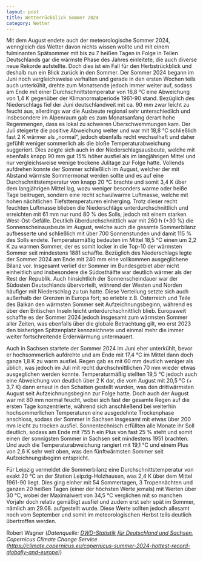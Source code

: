 ```yaml
---
layout: post
title: Wetterrückblick Sommer 2024
category: Wetter
---
```


Mit dem August endete auch der meteorologische Sommer 2024, wenngleich das Wetter davon nichts wissen wollte und mit einem fulminanten Spätsommer mit bis zu 7 heißen Tagen in Folge in Teilen Deutschlands gar die wärmste Phase des Jahres einleitete, die auch diverse neue Rekorde aufstellte. Doch dies ist ein Fall für den Herbstrückblick und deshalb nun ein Blick zurück in den Sommer.
Der Sommer 2024 begann im Juni noch vergleichsweise verhalten und gerade in den ersten Wochen teils auch unterkühlt, drehte zum Monatsende jedoch immer weiter auf, sodass am Ende mit einer Durchschnittstemperatur von 16,8 °C eine Abweichung von 1,4 K gegenüber der Klimanormalperiode 1961-90 stand. Bezüglich des Niederschlags fiel der Juni deutschlandweit mit ca. 90 mm zwar leicht zu feucht aus, allerdings war die Ausbeute regional sehr unterschiedlich und insbesondere im Alpenraum gab es zum Monatsanfang derart hohe Regenmengen, dass es lokal zu schweren Überschwemmungen kam.
Der Juli steigerte die positive Abweichung weiter und war mit 18,8 °C schließlich fast 2 K wärmer als „normal“, jedoch ebenfalls recht wechselhaft und daher gefühlt weniger sommerlich als die bloße Temperaturabweichung suggeriert. Dies zeigte sich auch in der Niederschlagsausbeute, welche mit ebenfalls knapp 90 mm gut 15% höher ausfiel als im langjährigen Mittel und nur vergleichsweise wenige trockene Julitage zur Folge hatte.
Vollends aufdrehen konnte der Sommer schließlich im August, welcher der mit Abstand wärmste Sommermonat werden sollte und es auf eine Durchschnittstemperatur von knapp 20 °C brachte und somit 3,4 K über dem langjährigen Mittel lag, wozu weniger besonders warme oder heiße Tage beitrugen, sondern eine recht schwülwarme Luftmasse, welche mit hohen nächtlichen Tiefsttemperaturen einherging. Trotz dieser recht feuchten Luftmasse blieben die Niederschläge unterdurchschnittlich und erreichten mit 61 mm nur rund 80 % des Solls, jedoch mit einem starken West-Ost-Gefälle. Deutlich überdurchschnittlich war mit 260 h (+30 %) die Sonnenscheinausbeute im August, welche auch die gesamte Sommerbilanz aufbesserte und schließlich mit über 700 Sonnenstunden und damit 115 % des Solls endete. Temperaturmäßig bedeuten im Mittel 18,5 °C einen um 2,2 K zu warmen Sommer, der es somit locker in die Top-10 der wärmsten Sommer seit mindestens 1881 schaffte. Bezüglich des Niederschlags legte der Sommer 2024 am Ende mit 240 mm eine vollkommen ausgeglichene Bilanz vor.
Insgesamt verlief der Sommer im Bundesgebiet aber nicht einheitlich und insbesondere die Südosthälfte war deutlich wärmer als der Rest der Republik. Auch hinsichtlich der Sonnenscheindauer war der Südosten Deutschlands übervorteilt, während der Westen und Norden häufiger mit Niederschlag zu tun hatte. Diese Verteilung setzte sich auch außerhalb der Grenzen in Europa fort; so erlebte z.B. Österreich und Teile des Balkan den wärmsten Sommer seit Aufzeichnungsbeginn, während es über den Britischen Inseln leicht unterdurchschnittlich blieb. Europaweit schaffte es der Sommer 2024 jedoch insgesamt zum wärmsten Sommer aller Zeiten, was ebenfalls über die globale Betrachtung gilt, wo erst 2023 den bisherigen Spitzenplatz kennzeichnete und einmal mehr die immer weiter fortschreitende Erderwärmung untermauert. 

Auch in Sachsen startete der Sommer 2024 im Juni eher unterkühlt, bevor er hochsommerlich aufdrehte und am Ende mit 17,4 °C im Mittel dann doch ganze 1,8 K zu warm ausfiel. Regen gab es mit 60 mm deutlich weniger als üblich, was jedoch im Juli mit recht durchschnittlichen 70 mm wieder etwas ausgeglichen werden konnte. Temperaturmäßig stellten 19,5 °C jedoch auch eine Abweichung von deutlich über 2 K dar, die vom August mit 20,5 °C (+ 3,7 K) dann erneut in den Schatten gestellt wurden, was den drittwärmsten August seit Aufzeichnungsbeginn zur Folge hatte. Doch auch der August war mit 80 mm normal feucht, wobei sich fast der gesamte Regen auf die ersten Tage konzentrierte, während sich anschließend bei weiterhin hochsommerlichen Temperaturen eine ausgedehnte Trockenphase anschloss, sodass der Sommer in Sachsen insgesamt mit etwas über 200 mm leicht zu trocken ausfiel. Sonnentechnisch erfüllten alle Monate ihr Soll deutlich, sodass am Ende mit 755 h ein Plus von fast 25 % steht und somit einen der sonnigsten Sommer in Sachsen seit mindestens 1951 brachten. Und auch die Temperaturabweichung rangiert mit 19,1 °C und einem Plus von 2,6 K sehr weit oben, was den fünftwärmsten Sommer seit Aufzeichnungsbeginn entspricht.

Für Leipzig vermeldet die Sommerbilanz eine Durchschnittstemperatur von exakt 20 °C an der Station Leipzig-Holzhausen, was 2,4 K über dem Mittel 1961-90 liegt. Dies ging einher mit 54 Sommertagen, 3 Tropennächten und ganzen 20 heißen Tagen (einer der höchsten Werte jemals) mit Werten über 30 °C, wobei der Maximalwert von 34,5 °C verglichen mit so manchen Vorjahr doch relativ gemäßigt ausfiel und zudem erst sehr spät im Sommer, nämlich am 29.08. aufgestellt wurde. Diese Werte sollten jedoch allesamt noch vom September und somit im meteorologischen Herbst teils deutlich übertroffen werden. 

Robert Wagner (_Datenquelle: [DWD-Statistik für Deutschland und Sachsen](https://www.dwd.de/DE/leistungen/zeitreihen/zeitreihen.html), Copernicus Climate Change Service (https://climate.copernicus.eu/copernicus-summer-2024-hottest-record-globally-and-europe)_)
